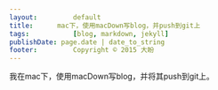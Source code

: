 ```yaml
---
layout: 		default
title: 		mac下，使用macDown写blog，并push到git上
tags: 			[blog, markdown, jekyll]
publishDate: page.date | date_to_string
footer: 		Copyright © 2015 大盼
---
```


我在mac下，使用macDown写blog，并将其push到git上。


